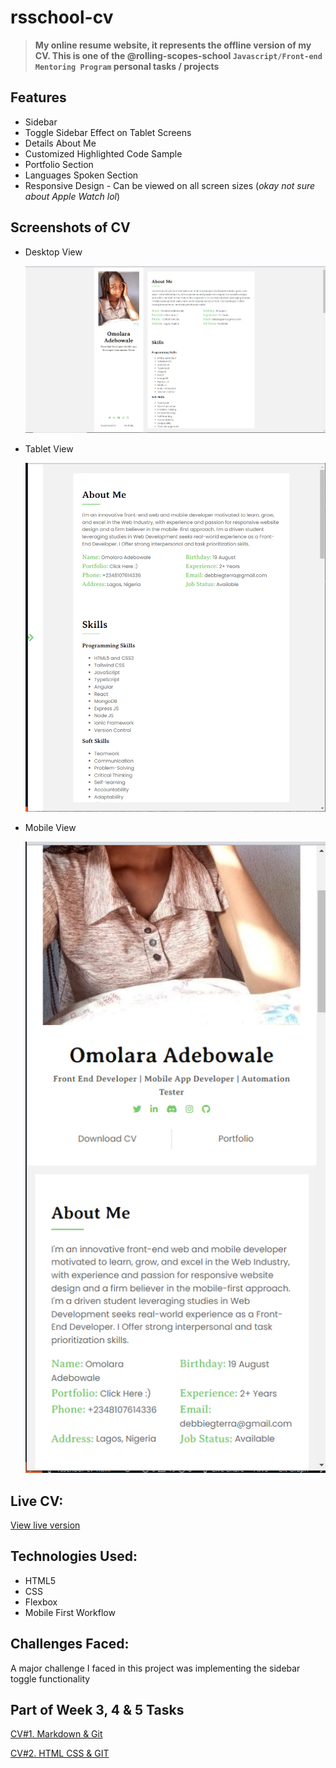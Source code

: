 # rsschool-cv

>**My online resume website, it represents the offline version of my CV. This is one of the @rolling-scopes-school `Javascript/Front-end Mentoring Program` personal tasks / projects**

## Features

-   Sidebar
-   Toggle Sidebar Effect on Tablet Screens
-   Details About Me
-   Customized Highlighted Code Sample
-   Portfolio Section
-   Languages Spoken Section
-   Responsive Design - Can be viewed on all screen sizes (*okay not sure about Apple Watch lol*)

## Screenshots of CV

-   Desktop View

    ![desktop view](./assets/images/desktop.png)

-   Tablet View

    ![tablet view](./assets/images/tablet.png)

-   Mobile View 

    ![mobile view](./assets/images/mobile.png)

## Live CV:

[View live version](https://omolara5861.github.io/rsschool-cv/)

## Technologies Used:

-   HTML5
-   CSS
-   Flexbox
-  Mobile First Workflow

## Challenges Faced:

A major challenge I faced in this project was implementing the sidebar toggle functionality

## Part of Week 3, 4 & 5  Tasks
[CV#1. Markdown & Git](https://omolara5861.github.io/rsschool-cv/cv)

[CV#2. HTML CSS & GIT](https://omolara5861.github.io/rsschool-cv/)
